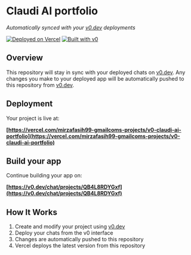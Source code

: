 # Claudi AI portfolio

*Automatically synced with your [v0.dev](https://v0.dev) deployments*

[![Deployed on Vercel](https://img.shields.io/badge/Deployed%20on-Vercel-black?style=for-the-badge&logo=vercel)](https://vercel.com/mirzafasih99-gmailcoms-projects/v0-claudi-ai-portfolio)
[![Built with v0](https://img.shields.io/badge/Built%20with-v0.dev-black?style=for-the-badge)](https://v0.dev/chat/projects/QB4L8RDYGxf)

## Overview

This repository will stay in sync with your deployed chats on [v0.dev](https://v0.dev).
Any changes you make to your deployed app will be automatically pushed to this repository from [v0.dev](https://v0.dev).

## Deployment

Your project is live at:

**[https://vercel.com/mirzafasih99-gmailcoms-projects/v0-claudi-ai-portfolio](https://vercel.com/mirzafasih99-gmailcoms-projects/v0-claudi-ai-portfolio)**

## Build your app

Continue building your app on:

**[https://v0.dev/chat/projects/QB4L8RDYGxf](https://v0.dev/chat/projects/QB4L8RDYGxf)**

## How It Works

1. Create and modify your project using [v0.dev](https://v0.dev)
2. Deploy your chats from the v0 interface
3. Changes are automatically pushed to this repository
4. Vercel deploys the latest version from this repository
